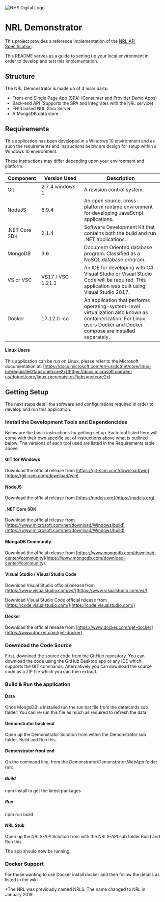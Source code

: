 <img src="Demonstrator/Demonstrator.WebApp/images/NHS-Digital-Logo-120.png" alt="NHS Digital Logo" />

# NRL Demonstrator

This project provides a reference implementation of the [NRL API Specification](https://developer.nhs.uk/apis/nrl/). 

This README serves as a guide to setting up your local environment in order to develop and test this implementation.

## Structure
The NRL Demonstrator is made up of 4 main parts:
* Front-end Single Page App (SPA) (Consumer and Provider Demo Apps)
* Back-end API (Supports the SPA and Integrates with the NRL service)
* FHIR based NRL Stub Server
* A MongoDB data store

## Requirements
This application has been developed in a Windows 10 environment and as such the requirements and instructions below are design for setup within a Windows 10 environment. 

These instructions may differ depending upon your environment and platform.

| Component | Version Used | Description |
|---|---|---|
| Git | 2.7.4.windows-1 | A revision control system. |
| NodeJS | 8.9.4 | An open source, cross-platform runtime environment for developing JavaScript applications. |
| .NET Core SDK | 2.1.4 | Software Development Kit that contains both the build and run .NET applications. |
| MongoDB | 3.6 | Document Oriented database program. Classified as a NoSQL database program. |
| VS or VSC | VS17 / VSC 1.21.1 | An IDE for developing with C#. Visual Studio or Visual Studio Code will be required. This application was built using Visual Studio 2017. |
| Docker | 17.12.0-ce | An application that performs  operating-system-level virtualization also known as containerization. For Linux users Docker and Docker compose are installed separately. |

#### Linux Users
This application can be run on Linux, please refer to the Microsoft documentation at: [https://docs.microsoft.com/en-us/dotnet/core/linux-prerequisites?tabs=netcore2x](https://docs.microsoft.com/en-us/dotnet/core/linux-prerequisites?tabs=netcore2x)

## Getting Setup
The next steps detail the software and configurations required in order to develop and run this application.

### Install the Development Tools and Dependencides
Below are the basic instructions for getting set up. Each tool listed here will come with their own specific set of instructions above what is outlined below. The versions of each tool used are listed in the Requirements table above.

#### GIT for Windows
Download the official release from [https://git-scm.com/download/win](https://git-scm.com/download/win)

#### NodeJS
Download the official release from [https://nodejs.org](https://nodejs.org)

#### .NET Core SDK
Download the official release from [https://www.microsoft.com/net/download/Windows/build](https://www.microsoft.com/net/download/Windows/build)

#### MongoDB Community
Download the official release from [https://www.mongodb.com/download-center#community](https://www.mongodb.com/download-center#community) 

#### Visual Studio / Visual Studio Code
Download Visual Studio official release from [https://www.visualstudio.com/vs/](https://www.visualstudio.com/vs/)

Download Visual Studio Code official release from [https://code.visualstudio.com/](https://code.visualstudio.com/)

#### Docker
Download the official release from [https://www.docker.com/get-docker](https://www.docker.com/get-docker)

### Download the Code Source
First, download the source code from the GitHub repository. You can download the code using the GitHub Desktop app or any IDE which supports the GIT commands. Alternatively you can download the source code as a ZIP file which you can then extract.

### Build & Run the application

#### Data
Once MongoDB is installed run the run.bat file from the data\cmds sub folder.
You can re-run this file as much as required to refresh the data.

#### Demonstrator back end
Open up the Demonstrator Solution from within the Demonstrator sub folder.
Build and Run this.

#### Demonstrator front end
On the command line, from the Demonstrator/Demonstrator.WebApp folder run:
##### Build
npm install to get the latest packages
##### Run
npm run build

#### NRL Stub
Open up the NRLS-API Solution from with the NRLS-API sub folder
Build and Run this

The app should now be running.

### Docker Support
For those wanting to use Docker install docker and then follow the details as listed in the wiki.


*The NRL was previously named NRLS. The name changed to NRL in January 2019.
